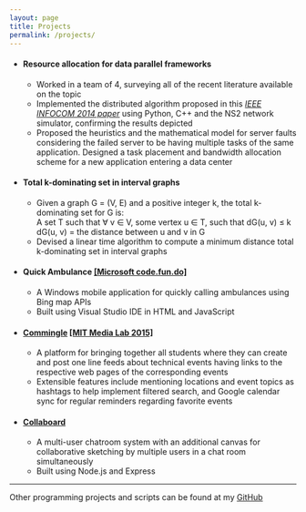 ```yaml
---
layout: page
title: Projects
permalink: /projects/
---
```


- #### Resource allocation for data parallel frameworks
    - Worked in a team of 4, surveying all of the recent literature available on the topic
    - Implemented the distributed algorithm proposed in this [*IEEE INFOCOM 2014 paper*](http://ieeexplore.ieee.org/stamp/stamp.jsp?arnumber=6848096) using Python, C++ and the NS2 network simulator, confirming the results depicted
    - Proposed the heuristics and the mathematical model for server faults considering the failed server to be having multiple tasks of the same application. Designed a task placement and bandwidth allocation scheme for a new application entering a data center

- #### Total k-dominating set in interval graphs
    - Given a graph G = (V, E) and a positive integer k, the total k-dominating set for G is:  
    A set T such that ∀ v ∈ V, some vertex u ∈ T, such that dG(u, v) ≤ k  
    dG(u, v) = the distance between u and v in G
    - Devised a linear time algorithm to compute a minimum distance total k-dominating set in interval graphs

- #### Quick Ambulance [[Microsoft code.fun.do]](https://www.acadaccelerator.com/Home/Events)
    - A Windows mobile application for quickly calling ambulances using Bing map APIs
    - Built using Visual Studio IDE in HTML and JavaScript

- #### [Commingle](https://github.com/aseemraj/commingle) [[MIT Media Lab 2015]](http://india.media.mit.edu/)
    - A platform for bringing together all students where they can create and post one line feeds about technical events having links to the respective web pages of the corresponding events
    - Extensible features include mentioning locations and event topics as hashtags to help implement filtered search, and Google calendar sync for regular reminders regarding favorite events

- #### [Collaboard](https://github.com/aseemraj/collaboard)
    - A multi-user chatroom system with an additional canvas for collaborative sketching by multiple users in a chat room simultaneously
    - Built using Node.js and Express

---

Other programming projects and scripts can be found at my <a href="http://github.com/aseemraj">GitHub</a>

